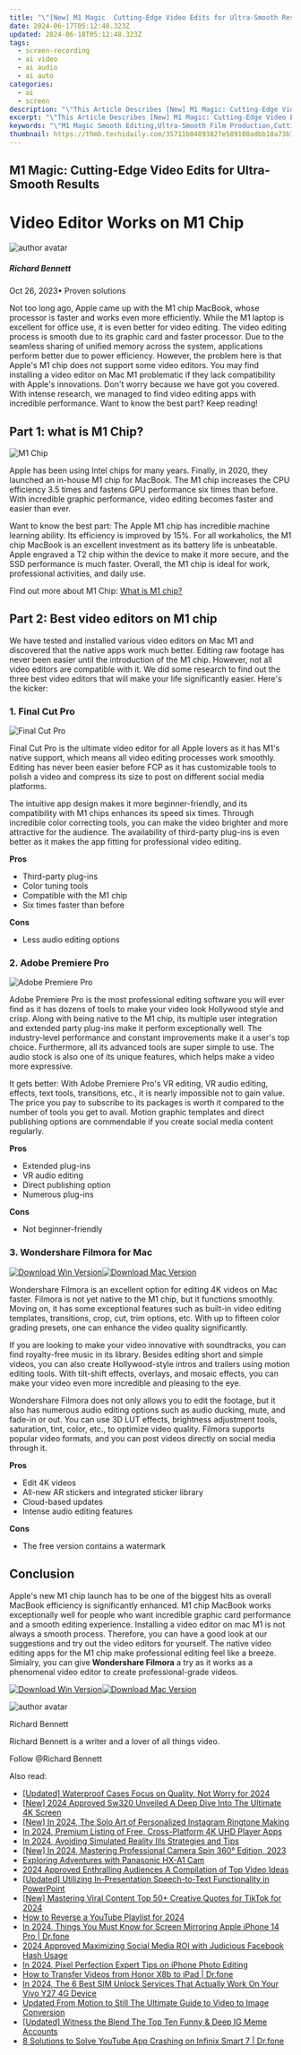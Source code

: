 ```yaml
---
title: "\"[New] M1 Magic  Cutting-Edge Video Edits for Ultra-Smooth Results for 2024\""
date: 2024-06-17T05:12:48.323Z
updated: 2024-06-18T05:12:48.323Z
tags: 
  - screen-recording
  - ai video
  - ai audio
  - ai auto
categories: 
  - ai
  - screen
description: "\"This Article Describes [New] M1 Magic: Cutting-Edge Video Edits for Ultra-Smooth Results for 2024\""
excerpt: "\"This Article Describes [New] M1 Magic: Cutting-Edge Video Edits for Ultra-Smooth Results for 2024\""
keywords: "\"M1 Magic Smooth Editing,Ultra-Smooth Film Production,Cutting-Edge Video Technology,M1 Magic Edits Quickly,Premium Video Enhancement,High Definition Editing,Smooth Video Transitions\""
thumbnail: https://thmb.techidaily.com/35711b04893827e589108adbb18a73b7e3ecd093c90f2ad47957b85620005c06.png
---
```


## M1 Magic: Cutting-Edge Video Edits for Ultra-Smooth Results

# Video Editor Works on M1 Chip

![author avatar](https://images.wondershare.com/filmora/article-images/richard-bennett.jpg)

##### Richard Bennett

 Oct 26, 2023• Proven solutions

Not too long ago, Apple came up with the M1 chip MacBook, whose processor is faster and works even more efficiently. While the M1 laptop is excellent for office use, it is even better for video editing. The video editing process is smooth due to its graphic card and faster processor. Due to the seamless sharing of unified memory across the system, applications perform better due to power efficiency. However, the problem here is that Apple's M1 chip does not support some video editors. You may find installing a video editor on Mac M1 problematic if they lack compatibility with Apple's innovations. Don't worry because we have got you covered. With intense research, we managed to find video editing apps with incredible performance. Want to know the best part? Keep reading!

## Part 1: what is M1 Chip?

![M1 Chip](https://images.wondershare.com/filmora/Mac-articles/apple-m1.jpg)

Apple has been using Intel chips for many years. Finally, in 2020, they launched an in-house M1 chip for MacBook. The M1 chip increases the CPU efficiency 3.5 times and fastens GPU performance six times than before. With incredible graphic performance, video editing becomes faster and easier than ever.

Want to know the best part: The Apple M1 chip has incredible machine learning ability. Its efficiency is improved by 15%. For all workaholics, the M1 chip MacBook is an excellent investment as its battery life is unbeatable. Apple engraved a T2 chip within the device to make it more secure, and the SSD performance is much faster. Overall, the M1 chip is ideal for work, professional activities, and daily use.

Find out more about M1 Chip: [What is M1 chip?](https://tools.techidaily.com/wondershare/filmora/download/)

## Part 2: Best video editors on M1 chip

We have tested and installed various video editors on Mac M1 and discovered that the native apps work much better. Editing raw footage has never been easier until the introduction of the M1 chip. However, not all video editors are compatible with it. We did some research to find out the three best video editors that will make your life significantly easier. Here's the kicker:

### 1\. Final Cut Pro

![Final Cut Pro](https://images.wondershare.com/filmora/article-images/video-editor-m1-1.jpg)

Final Cut Pro is the ultimate video editor for all Apple lovers as it has M1's native support, which means all video editing processes work smoothly. Editing has never been easier before FCP as it has customizable tools to polish a video and compress its size to post on different social media platforms.

The intuitive app design makes it more beginner-friendly, and its compatibility with M1 chips enhances its speed six times. Through incredible color correcting tools, you can make the video brighter and more attractive for the audience. The availability of third-party plug-ins is even better as it makes the app fitting for professional video editing.

**Pros**

* Third-party plug-ins
* Color tuning tools
* Compatible with the M1 chip
* Six times faster than before

**Cons**

* Less audio editing options

### 2\. Adobe Premiere Pro

![Adobe Premiere Pro](https://images.wondershare.com/filmora/article-images/video-editor-m1-2.jpg)

Adobe Premiere Pro is the most professional editing software you will ever find as it has dozens of tools to make your video look Hollywood style and crisp. Along with being native to the M1 chip, its multiple user integration and extended party plug-ins make it perform exceptionally well. The industry-level performance and constant improvements make it a user's top choice. Furthermore, all its advanced tools are super simple to use. The audio stock is also one of its unique features, which helps make a video more expressive.

It gets better: With Adobe Premiere Pro's VR editing, VR audio editing, effects, text tools, transitions, etc., it is nearly impossible not to gain value. The price you pay to subscribe to its packages is worth it compared to the number of tools you get to avail. Motion graphic templates and direct publishing options are commendable if you create social media content regularly.

 **Pros**

* Extended plug-ins
* VR audio editing
* Direct publishing option
* Numerous plug-ins

**Cons**

* Not beginner-friendly

### 3\. Wondershare Filmora for Mac

[![Download Win Version](https://images.wondershare.com/filmora/guide/download-btn-win.jpg)](https://tools.techidaily.com/wondershare/filmora/download/)[![Download Mac Version](https://images.wondershare.com/filmora/guide/download-btn-mac.jpg)](https://tools.techidaily.com/wondershare/filmora/download/)

Wondershare Filmora is an excellent option for editing 4K videos on Mac faster. Filmora is not yet native to the M1 chip, but it functions smoothly. Moving on, it has some exceptional features such as built-in video editing templates, transitions, crop, cut, trim options, etc. With up to fifteen color grading presets, one can enhance the video quality significantly.

If you are looking to make your video innovative with soundtracks, you can find royalty-free music in its library. Besides editing short and simple videos, you can also create Hollywood-style intros and trailers using motion editing tools. With tilt-shift effects, overlays, and mosaic effects, you can make your video even more incredible and pleasing to the eye.

Wondershare Filmora does not only allows you to edit the footage, but it also has numerous audio editing options such as audio ducking, mute, and fade-in or out. You can use 3D LUT effects, brightness adjustment tools, saturation, tint, color, etc., to optimize video quality. Filmora supports popular video formats, and you can post videos directly on social media through it.

**Pros**

* Edit 4K videos
* All-new AR stickers and integrated sticker library
* Cloud-based updates
* Intense audio editing features

**Cons**

* The free version contains a watermark

## Conclusion

Apple's new M1 chip launch has to be one of the biggest hits as overall MacBook efficiency is significantly enhanced. M1 chip MacBook works exceptionally well for people who want incredible graphic card performance and a smooth editing experience. Installing a video editor on mac M1 is not always a smooth process. Therefore, you can have a good look at our suggestions and try out the video editors for yourself. The native video editing apps for the M1 chip make professional editing feel like a breeze. Simialry, you can give **Wondershare Filmora** a try as it works as a phenomenal video editor to create professional-grade videos.

[![Download Win Version](https://images.wondershare.com/filmora/guide/download-btn-win.jpg)](https://tools.techidaily.com/wondershare/filmora/download/)[![Download Mac Version](https://images.wondershare.com/filmora/guide/download-btn-mac.jpg)](https://tools.techidaily.com/wondershare/filmora/download/)

![author avatar](https://images.wondershare.com/filmora/article-images/richard-bennett.jpg)

Richard Bennett

Richard Bennett is a writer and a lover of all things video.

Follow @Richard Bennett


<ins class="adsbygoogle"
     style="display:block"
     data-ad-format="autorelaxed"
     data-ad-client="ca-pub-7571918770474297"
     data-ad-slot="1223367746"></ins>



<ins class="adsbygoogle"
     style="display:block"
     data-ad-client="ca-pub-7571918770474297"
     data-ad-slot="8358498916"
     data-ad-format="auto"
     data-full-width-responsive="true"></ins>


<span class="atpl-alsoreadstyle">Also read:</span>
<div><ul>
<li><a href="https://fox-direct.techidaily.com/updated-waterproof-cases-focus-on-quality-not-worry-for-2024/"><u>[Updated] Waterproof Cases  Focus on Quality, Not Worry for 2024</u></a></li>
<li><a href="https://fox-direct.techidaily.com/new-2024-approved-sw320-unveiled-a-deep-dive-into-the-ultimate-4k-screen/"><u>[New] 2024 Approved  Sw320 Unveiled  A Deep Dive Into The Ultimate 4K Screen</u></a></li>
<li><a href="https://fox-direct.techidaily.com/new-in-2024-the-solo-art-of-personalized-instagram-ringtone-making/"><u>[New] In 2024, The Solo Art of Personalized Instagram Ringtone Making</u></a></li>
<li><a href="https://fox-direct.techidaily.com/in-2024-premium-listing-of-free-cross-platform-4k-uhd-player-apps/"><u>In 2024, Premium Listing of Free, Cross-Platform 4K UHD Player Apps</u></a></li>
<li><a href="https://fox-direct.techidaily.com/in-2024-avoiding-simulated-reality-ills-strategies-and-tips/"><u>In 2024, Avoiding Simulated Reality Ills  Strategies and Tips</u></a></li>
<li><a href="https://fox-direct.techidaily.com/new-in-2024-mastering-professional-camera-spin-360-edition-2023/"><u>[New] In 2024, Mastering Professional Camera Spin  360° Edition, 2023</u></a></li>
<li><a href="https://fox-direct.techidaily.com/exploring-adventures-with-panasonic-hx-a1-cam/"><u>Exploring Adventures with Panasonic HX-A1 Cam</u></a></li>
<li><a href="https://fox-direct.techidaily.com/2024-approved-enthralling-audiences-a-compilation-of-top-video-ideas/"><u>2024 Approved  Enthralling Audiences  A Compilation of Top Video Ideas</u></a></li>
<li><a href="https://fox-direct.techidaily.com/updated-utilizing-in-presentation-speech-to-text-functionality-in-powerpoint/"><u>[Updated] Utilizing In-Presentation Speech-to-Text Functionality in PowerPoint</u></a></li>
<li><a href="https://tiktok-clips.techidaily.com/new-mastering-viral-content-top-50plus-creative-quotes-for-tiktok-for-2024/"><u>[New] Mastering Viral Content  Top 50+ Creative Quotes for TikTok for 2024</u></a></li>
<li><a href="https://youtube-stream.techidaily.com/how-to-reverse-a-youtube-playlist-for-2024/"><u>How to Reverse a YouTube Playlist for 2024</u></a></li>
<li><a href="https://screen-mirror.techidaily.com/in-2024-things-you-must-know-for-screen-mirroring-apple-iphone-14-pro-drfone-by-drfone-ios/"><u>In 2024, Things You Must Know for Screen Mirroring Apple iPhone 14 Pro | Dr.fone</u></a></li>
<li><a href="https://facebook-clips.techidaily.com/2024-approved-maximizing-social-media-roi-with-judicious-facebook-hash-usage/"><u>2024 Approved  Maximizing Social Media ROI with Judicious Facebook Hash Usage</u></a></li>
<li><a href="https://extra-guidance.techidaily.com/in-2024-pixel-perfection-expert-tips-on-iphone-photo-editing/"><u>In 2024, Pixel Perfection  Expert Tips on iPhone Photo Editing</u></a></li>
<li><a href="https://android-transfer.techidaily.com/how-to-transfer-videos-from-honor-x8b-to-ipad-drfone-by-drfone-transfer-from-android-transfer-from-android/"><u>How to Transfer Videos from Honor X8b to iPad | Dr.fone</u></a></li>
<li><a href="https://sim-unlock.techidaily.com/in-2024-the-6-best-sim-unlock-services-that-actually-work-on-your-vivo-y27-4g-device-by-drfone-android/"><u>In 2024, The 6 Best SIM Unlock Services That Actually Work On Your Vivo Y27 4G Device</u></a></li>
<li><a href="https://ai-vdieo-software.techidaily.com/updated-from-motion-to-still-the-ultimate-guide-to-video-to-image-conversion/"><u>Updated From Motion to Still The Ultimate Guide to Video to Image Conversion</u></a></li>
<li><a href="https://instagram-video-recordings.techidaily.com/updated-witness-the-blend-the-top-ten-funny-and-deep-ig-meme-accounts/"><u>[Updated] Witness the Blend  The Top Ten Funny & Deep IG Meme Accounts</u></a></li>
<li><a href="https://howto.techidaily.com/8-solutions-to-solve-youtube-app-crashing-on-infinix-smart-7-drfone-by-drfone-fix-android-problems-fix-android-problems/"><u>8 Solutions to Solve YouTube App Crashing on Infinix Smart 7 | Dr.fone</u></a></li>
</ul></div>
